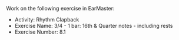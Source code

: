 Work on the following exercise in EarMaster:
- Activity: Rhythm Clapback
- Exercise Name: 3/4 - 1 bar: 16th & Quarter notes - including rests
- Exercise Number: 8.1
